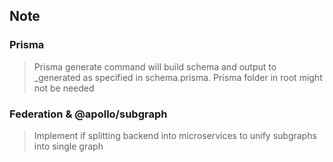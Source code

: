 ## Note

### Prisma

> Prisma generate command will build schema and output
> to \_generated as specified in schema.prisma.
> Prisma folder in root might not be needed

### Federation & @apollo/subgraph

> Implement if splitting backend into microservices to
> unify subgraphs into single graph
